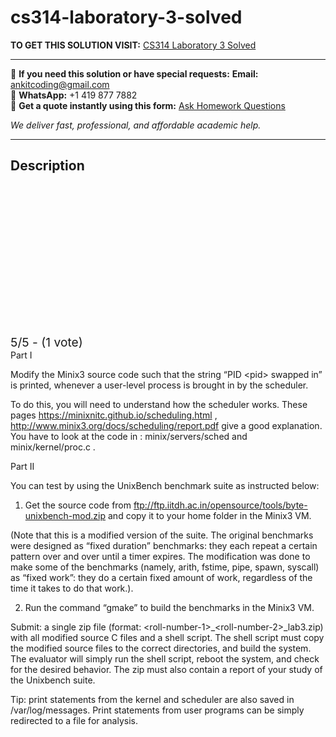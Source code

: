 # cs314-laboratory-3-solved
**TO GET THIS SOLUTION VISIT:** [CS314 Laboratory 3 Solved](https://www.ankitcodinghub.com/product/cs314-laboratory-3-solved/)


---

📩 **If you need this solution or have special requests:** **Email:** ankitcoding@gmail.com  
📱 **WhatsApp:** +1 419 877 7882  
📄 **Get a quote instantly using this form:** [Ask Homework Questions](https://www.ankitcodinghub.com/services/ask-homework-questions/)

*We deliver fast, professional, and affordable academic help.*

---

<h2>Description</h2>



<div class="kk-star-ratings kksr-auto kksr-align-center kksr-valign-top" data-payload="{&quot;align&quot;:&quot;center&quot;,&quot;id&quot;:&quot;114571&quot;,&quot;slug&quot;:&quot;default&quot;,&quot;valign&quot;:&quot;top&quot;,&quot;ignore&quot;:&quot;&quot;,&quot;reference&quot;:&quot;auto&quot;,&quot;class&quot;:&quot;&quot;,&quot;count&quot;:&quot;1&quot;,&quot;legendonly&quot;:&quot;&quot;,&quot;readonly&quot;:&quot;&quot;,&quot;score&quot;:&quot;5&quot;,&quot;starsonly&quot;:&quot;&quot;,&quot;best&quot;:&quot;5&quot;,&quot;gap&quot;:&quot;4&quot;,&quot;greet&quot;:&quot;Rate this product&quot;,&quot;legend&quot;:&quot;5\/5 - (1 vote)&quot;,&quot;size&quot;:&quot;24&quot;,&quot;title&quot;:&quot;CS314  Laboratory 3 Solved&quot;,&quot;width&quot;:&quot;138&quot;,&quot;_legend&quot;:&quot;{score}\/{best} - ({count} {votes})&quot;,&quot;font_factor&quot;:&quot;1.25&quot;}">

<div class="kksr-stars">

<div class="kksr-stars-inactive">
            <div class="kksr-star" data-star="1" style="padding-right: 4px">


<div class="kksr-icon" style="width: 24px; height: 24px;"></div>
        </div>
            <div class="kksr-star" data-star="2" style="padding-right: 4px">


<div class="kksr-icon" style="width: 24px; height: 24px;"></div>
        </div>
            <div class="kksr-star" data-star="3" style="padding-right: 4px">


<div class="kksr-icon" style="width: 24px; height: 24px;"></div>
        </div>
            <div class="kksr-star" data-star="4" style="padding-right: 4px">


<div class="kksr-icon" style="width: 24px; height: 24px;"></div>
        </div>
            <div class="kksr-star" data-star="5" style="padding-right: 4px">


<div class="kksr-icon" style="width: 24px; height: 24px;"></div>
        </div>
    </div>

<div class="kksr-stars-active" style="width: 138px;">
            <div class="kksr-star" style="padding-right: 4px">


<div class="kksr-icon" style="width: 24px; height: 24px;"></div>
        </div>
            <div class="kksr-star" style="padding-right: 4px">


<div class="kksr-icon" style="width: 24px; height: 24px;"></div>
        </div>
            <div class="kksr-star" style="padding-right: 4px">


<div class="kksr-icon" style="width: 24px; height: 24px;"></div>
        </div>
            <div class="kksr-star" style="padding-right: 4px">


<div class="kksr-icon" style="width: 24px; height: 24px;"></div>
        </div>
            <div class="kksr-star" style="padding-right: 4px">


<div class="kksr-icon" style="width: 24px; height: 24px;"></div>
        </div>
    </div>
</div>


<div class="kksr-legend" style="font-size: 19.2px;">
            5/5 - (1 vote)    </div>
    </div>
Part I

Modify the Minix3 source code such that the string “PID &lt;pid&gt; swapped in” is printed, whenever a user-level process is brought in by the scheduler.

To do this, you will need to understand how the scheduler works. These pages https://minixnitc.github.io/scheduling.html , http://www.minix3.org/docs/scheduling/report.pdf give a good explanation. You have to look at the code in : minix/servers/sched and minix/kernel/proc.c .

Part II

You can test by using the UnixBench benchmark suite as instructed below:

1. Get the source code from ftp://ftp.iitdh.ac.in/opensource/tools/byte-unixbench-mod.zip and copy it to your home folder in the Minix3 VM.

(Note that this is a modified version of the suite. The original benchmarks were designed as “fixed duration” benchmarks: they each repeat a certain pattern over and over until a timer expires. The modification was done to make some of the benchmarks (namely, arith, fstime, pipe, spawn, syscall) as “fixed work”: they do a certain fixed amount of work, regardless of the time it takes to do that work.).

2. Run the command “gmake” to build the benchmarks in the Minix3 VM.

Submit: a single zip file (format: &lt;roll-number-1&gt;_&lt;roll-number-2&gt;_lab3.zip) with all modified source C files and a shell script. The shell script must copy the modified source files to the correct directories, and build the system. The evaluator will simply run the shell script, reboot the system, and check for the desired behavior. The zip must also contain a report of your study of the Unixbench suite.

Tip: print statements from the kernel and scheduler are also saved in /var/log/messages. Print statements from user programs can be simply redirected to a file for analysis.
